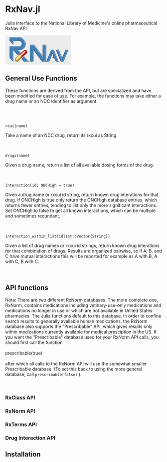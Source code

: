 # RxNav.jl
Julia interface to the National Library of Medicine's online pharmaceutical RxNav API

<img src="https://github.com/wherrera10/RxNav.jl/blob/main/docs/src/RXNavLogo.png">

## General Use Functions

These functions are derived from the API, but are specialized and have been modified
for ease of use. For example, the functions may take either a drug name or an NDC
identifier as argument.

<br /><br />

    rcui(name)

Take a name of an NDC drug, return its rxcui as String.
<br /><br /><br />

    drugs(name)

Given a drug name, return a list of all available dosing forms of the drug.
<br /><br /><br />

    interaction(id; ONCHigh = true)
Given a drug name or rxcui id string, return known drug interations for that drug.
If ONCHigh is true only return the ONCHigh database entries, which returns fewer
entries, tending to list only the more significant interactions. Set ONCHigh
to false to get all known interactions, which can be multiple and sometimes redundant.
<br /><br /><br />

    interaction_within_list(idlist::Vector{String})

Given a list of drug names or rxcui id strings, return known drug interations for 
that combination of drugs. Results are organized pairwise, so if A, B, and C have
mutual interactions this will be reported for example as A with B, A with C, B with C.
<br /><br /><br />

## API functions

Note: There are two different RxNorm databases.  The more complete one, RxNorm, contains
medications including vetinary-use-only medications and medications no longer in use or
which are not available in United States pharmacies. The Julia functions default to this
database. In order to confine search results to generally available human medications,
the RxNorm database also supports the "Prescribable" API, which gives results only within
medications currently available for medical presciption in the US. If you want the
"Prescribable" database used for your RxNorm API calls, you should first call the function 
<br /><br />
    prescribable(true)
<br /><br />
after which all calls to the RxNorm API will use the somewhat smaller Prescribable database.
(To set this back to using the more general database, call `prescribable(false)` ).
<br /><br /><br />

### RxClass API

### RxNorm API

### RxTerms API

### Drug Interaction API





## Installation

